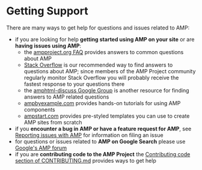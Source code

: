 # Getting Support

There are many ways to get help for questions and issues related to AMP:

- if you are looking for help **getting started using AMP on your site** or are **having issues using AMP**:
  - the [ampproject.org FAQ](https://www.ampproject.org/support/faqs/) provides answers to common questions about AMP
  - [Stack Overflow](http://stackoverflow.com/questions/tagged/amp-html) is our recommended way to find answers to questions about AMP; since members of the AMP Project community regularly monitor Stack Overflow you will probably receive the fastest response to your questions there
  - the [amphtml-discuss Google Group](https://groups.google.com/forum/#!forum/amphtml-discuss) is another resource for finding answers to AMP related questions
  - [ampbyexample.com](https://ampbyexample.com) provides hands-on tutorials for using AMP components
  - [ampstart.com](https://ampstart.com) provides pre-styled templates you can use to create AMP sites from scratch
- if you **encounter a bug in AMP or have a feature request for AMP**, see [Reporting issues with AMP](CONTRIBUTING.md#reporting-issues-with-amp) for information on filing an issue
- for questions or issues related to **AMP on Google Search** please use [Google's AMP forum](https://goo.gl/utQ1KZ)
- if you are **contributing code to the AMP Project** the [Contributing code section of CONTRIBUTING.md](CONTRIBUTING.md#contributing-code) provides ways to get help
